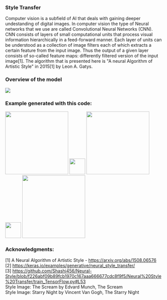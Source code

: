 ### Style Transfer

Computer vision is a subfield of AI that deals with gaining deeper undestanding of digital images. In computer vision the type of Neural networks that we use are called Convolutional Neural Networks (CNN). CNN consists of layers of small computational units that process visual information hierarchically in a feed-forward manner. Each layer of units can be understood as a collection of image filters each of which extracts a certain feature from the input image. Thus the output of a given layer consists of so-called feature maps: differently filtered version of the input image[1]. The algorithm that is presented here is "A neural Algorithm of Artistic Style" in 2015[1] by Leon A. Gatys.

### Overview of the model

<img src = "https://miro.medium.com/max/1430/1*JAMQmAJ-oPH35D5K4tJvJQ.png">

### Example generated with this code:

<img src = "https://sites.google.com/site/lilyarteia123/data-charts/vincent-van-gogh/image.jpg?attredirects=0" width = 200> <img src = "https://upload.wikimedia.org/wikipedia/commons/thumb/9/9e/Plus_symbol.svg/853px-Plus_symbol.svg.png" width = 50> <img src = "https://media.overstockart.com/optimized/cache/data/product_images/VG485-1000x1000.jpg" width = 200> <img src = "https://upload.wikimedia.org/wikipedia/commons/thumb/4/4d/Equal_symbol.svg/500px-Equal_symbol.svg.png" width = 50> <img src = "https://github.com/ZhivkoB3/Trapped-in-art/blob/main/StyleTransfered.png" width = 200>


### Acknowledgments: 

[1] A Neural Algorithm of Artistic Style - https://arxiv.org/abs/1508.06576 <br>
[2] https://keras.io/examples/generative/neural_style_transfer/ <br>
[3] https://github.com/Shashi456/Neural-Style/blob/f226abf09b89fcb1970c167aaa666677cdc8f9f5/Neural%20Style%20Transfer/train_TensorFlow.py#L53 <br>
Style Image: The Scream by Edvard Munch, The Scream <br>
Style Image: Starry Night by Vincent Van Gogh, The Starry Night
